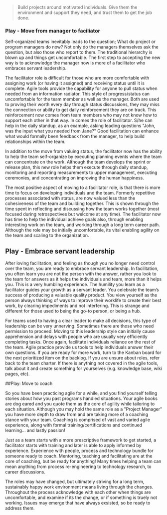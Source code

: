 
> Build projects around motivated individuals. Give them the environment and support they need, and trust them to get the job done.


### Play - Move from manager to faciliator

Self-organized teams inevitably leads to the question; What do project or program managers do now?  Not only do the managers themselves ask the question, but also those who report to them.  The traditional hierarchy is blown up and things get uncomfortable.  The first step to accepting the new way is to acknowledge the manager now is more of a facilitator who embraces servant leadership.

The facilitator role is difficult for those who are more comfortable with assigning work (or having it assigned) and receiving status until it is complete.  Agile tools provide the capability for anyone to  pull status when needed from an information radiator.  This style of progress/status can uncomfortable for the team member as well as the manager.  Both are used to proving their worth every day through status discussions, they may miss the connection or ability to get daily reinforcement they are on track.  This reinforcement now comes from team members who may not know how to support each other in that way.  In comes the role of facilitator.  S/he can help in the daily standup, as an example, asking leading questions "John, was the input what you needed from Jane?" Good facilitation can enhance what would formally been feedback from the manager, to help build relationships within the team.  

In addition to the move from valuing status, the facilitator now has the ability to help the team self-organize by executing planning events where the team can concentrate on the work.  Although the team develops the sprint or release plan, this new role helps them execute through daily standup, monitoring and reporting measurements to upper management, executing ceremonies, and concentrating on improving the human happiness.

The most positive aspect of moving to a facilitator role, is that there is more time to focus on developing individuals and the team.  Formerly repetitive processes associated with status, are now valued less than the cohesiveness of the team and building together.  This is shown through the time spent in reflecting and discussing how the team works together (most focused during retrospectives but welcome at any time).  The facilitator now has time to help the individual achieve goals also, through enabling interesting work on the team, and working through a long term career path.  Although the role may be initially uncomfortable, its vital enabling agility on the team and scaling to the organization.

## Play - Embrace servant leadership

After loving facilitation, and feeling as though you no longer need control over the team, you are ready to embrace servant leadership.  In facilitation, you often learn you are not the person with the answer, rather you look to the team for answers as it helps the individuals and team, more than it helps you.  This is a very humbling experience.  The humility you learn as a facilitator guides your growth as a servant leader.  You celebrate the team’s success of producing a valuable quality product.  You view yourself as the person always thinking of ways to improve their worklife to create their best work, by clearing impediments and not interfering.  This is strange and different for those used to being the go-to person, or being a hub.  

For teams used to having a clear leader to make all decisions, this type of leadership can be very unnerving.  Sometimes there are those who need permission to proceed.  Moving to this leadership style can initially cause apprehension and delays with people who are usually very efficiently completing tasks.  Once again, facilitate individuals reliance on the rest of the team. Agile practice provide us tools to help individuals answer their own questions.  If you are ready for more work, turn to the Kanban board for the next prioritized item on the backlog.  If you are unsure about roles, refer back to the team charter.  If there is anything not covered in the agile tools, talk about it and create something for yourselves (e.g. knowledge base, wiki pages, etc).

##Play: Move to coach

So you have been practicing agile for a while, and you find yourself telling stories about how you past programs handled situations.  Your agile books are dog eared and you quote them as the core of agility while tailoring to each situation.  Although you may hold the same role as a "Project Manager" you have more depth to draw from and are taking more of a coaching stance with your team.  Coaching is comprised of vast and varied agile experience, along with formal training/certifications and continued learning... and lastly passion!

Just as a team starts with a more prescriptive framework to get started, a facilitator starts with training and later is able to apply informed by experience.  Experience with people, process and technology bundle for someone ready to coach.  Mentoring, teaching and facilitating are at the core of coaching, but be ready for anything!  Many times helping a team can mean anything from process re-engineering to technology research, to career discussions.  

The roles may have changed, but ultimately striving for a long term, sustainably happy work environment means living through the changes.  Throughout the process acknowledge with each other when things are uncomfortable, and examine if its the change, or if something is truely not working.  Issues may emerge that have always exsisted, so be ready to address them.
